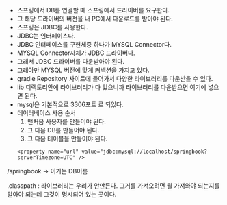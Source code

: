 - 스프링에서 DB를 연결할 때 스프링에서 드라이버를 요구한다.
- 그 해당 드라이버의 버전을 내 PC에서 다운로드를 받아야 된다.
- 스프링은 JDBC를 사용한다.
- JDBC는 인터페이스다.
- JDBC 인터페이스를 구현체중 하나가  MYSQL Connector다.
- MYSQL Connector자체가 JDBC  드라이버다.
- 그래서 JDBC 드라이버를 다운받아야 된다.
- 그래야만 MYSQL 버전에 맞게 커넥션을 가지고 있다.
- gradle Repository 사이트에 들어가서 다양한 라이브러리를 다운받을 수 있다.
- lib 디렉토리안에 라이브러리가 다 있으니까 라이브러리를 다운받으면 여기에 넣으면 된다.
- mysql은 기본적으로 3306포트 로 되있다.
- 데이터베이스 사용 순서
    1. 맨처음 사용자를 만들어야 된다.
    2. 그 다음 DB를 만들어야 된다.
    3. 그 다음 테이블을 만들어야 된다.
    ```
    <property name="url" value="jdbc:mysql://localhost/springbook?serverTimezone=UTC" />
    ```
/springbook → 이거는 DB이름

.classpath : 라이브러리는 우리가 안만든다. 그거를 가져오려면 뭘 가져와야 되는지를 알아야 되는데 그것이 명시되어 있는 곳이다.